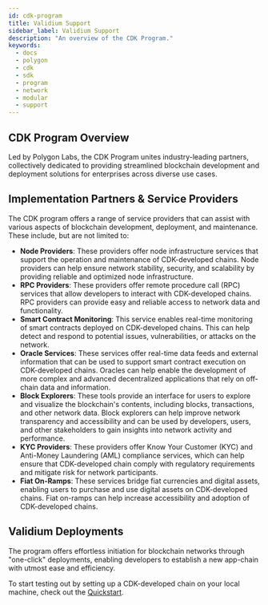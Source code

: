 ```yaml
---
id: cdk-program
title: Validium Support
sidebar_label: Validium Support
description: "An overview of the CDK Program."
keywords:
  - docs
  - polygon
  - cdk
  - sdk
  - program
  - network
  - modular
  - support
---
```


## CDK Program Overview

Led by Polygon Labs, the CDK Program unites industry-leading partners, collectively dedicated to providing streamlined blockchain development and deployment solutions for enterprises across diverse use cases.

## Implementation Partners & Service Providers

The CDK program offers a range of service providers that can assist with various aspects of blockchain development, deployment, and maintenance. These include, but are not limited to:

- **Node Providers**: These providers offer node infrastructure services that support the operation and maintenance of CDK-developed chains. Node providers can help ensure network stability, security, and scalability by providing reliable and optimized node infrastructure.
- **RPC Providers**: These providers offer remote procedure call (RPC) services that allow developers to interact with CDK-developed chains. RPC providers can provide easy and reliable access to network data and functionality.
- **Smart Contract Monitoring**: This service enables real-time monitoring of smart contracts deployed on CDK-developed chains. This can help detect and respond to potential issues, vulnerabilities, or attacks on the network.
- **Oracle Services**: These services offer real-time data feeds and external information that can be used to support smart contract execution on CDK-developed chains. Oracles can help enable the development of more complex and advanced decentralized applications that rely on off-chain data and information.
- **Block Explorers**: These tools provide an interface for users to explore and visualize the blockchain's contents, including blocks, transactions, and other network data. Block explorers can help improve network transparency and accessibility and can be used by developers, users, and other stakeholders to gain insights into network activity and performance.
- **KYC Providers**: These providers offer Know Your Customer (KYC) and Anti-Money Laundering (AML) compliance services, which can help ensure that CDK-developed chain comply with regulatory requirements and mitigate risk for network participants.
- **Fiat On-Ramps**: These services bridge fiat currencies and digital assets, enabling users to purchase and use digital assets on CDK-developed chains. Fiat on-ramps can help increase accessibility and adoption of CDK-developed chains.

## Validium Deployments

The program offers effortless initiation for blockchain networks through "one-click" deployments, enabling developers to establish a new app-chain with utmost ease and efficiency.

To start testing out by setting up a CDK-developed chain on your local machine, check out the [Quickstart](/docs/cdk/quickstart.md).
